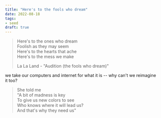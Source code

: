```yaml
---
title: "Here's to the fools who dream"
date: 2022-08-18
tags:
- seed
draft: true
---
```


> Here's to the ones who dream  
> Foolish as they may seem  
> Here's to the hearts that ache  
> Here's to the mess we make
> 
> La La Land - "Audition (the fools who dream)"

we take our computers and internet for what it is -- why can't we reimagine it too?


> She told me  
> "A bit of madness is key  
> To give us new colors to see  
> Who knows where it will lead us?  
> And that's why they need us"